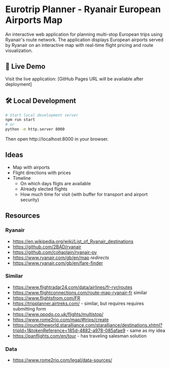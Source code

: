 # Eurotrip Planner - Ryanair European Airports Map

An interactive web application for planning multi-stop European trips using Ryanair's route network. The application displays European airports served by Ryanair on an interactive map with real-time flight pricing and route visualization.

## 🚀 Live Demo

Visit the live application: [GitHub Pages URL will be available after deployment]

## 🛠️ Local Development

```bash
# Start local development server
npm run start
# or
python -m http.server 8000
```

Then open http://localhost:8000 in your browser.

## Ideas
- Map with airports
- Flight directions with prices
- Timeline 
    - On which days fligts are available
    - Already slected flights
    - How much time for visit (with buffer for transport and airport security)

## Resources
### Ryanair
- https://en.wikipedia.org/wiki/List_of_Ryanair_destinations
- https://github.com/2BAD/ryanair
- https://github.com/cohaolain/ryanair-py
- https://www.ryanair.com/gb/en/map _redirects_
- https://www.ryanair.com/gb/en/fare-finder
### Similar
- https://www.flightradar24.com/data/airlines/fr-ryr/routes
- https://www.flightconnections.com/route-map-ryanair-fr similar
- https://www.flightsfrom.com/FR
- https://tripplanner.airtreks.com/ - similar, but requires requires submitting form
- https://www.opodo.co.uk/flights/multistop/
- https://www.rome2rio.com/map/#trips/create
- https://roundtheworld.staralliance.com/staralliance/destinations.xhtml?tripId=1&tokenReference=185d-4882-a978-085afae9 - same as my idea
- https://panflights.com/en/tour - has traveling salesman solution
### Data
- https://www.rome2rio.com/legal/data-sources/